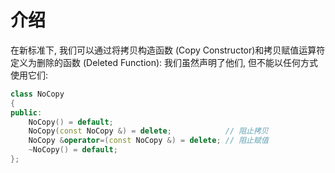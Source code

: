 # 介绍

在新标准下, 我们可以通过将拷贝构造函数 (Copy Constructor)和拷贝赋值运算符定义为删除的函数 (Deleted Function): 我们虽然声明了他们, 但不能以任何方式使用它们:

```cpp
class NoCopy
{
public:
    NoCopy() = default;
    NoCopy(const NoCopy &) = delete;            // 阻止拷贝
    NoCopy &operator=(const NoCopy &) = delete; // 阻止赋值
    ~NoCopy() = default;
};
```
